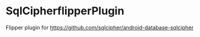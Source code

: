 # SqlCipherflipperPlugin
Flipper plugin for https://github.com/sqlcipher/android-database-sqlcipher
